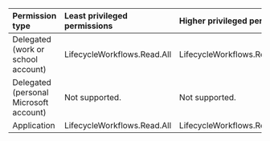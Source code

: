|Permission type|Least privileged permissions|Higher privileged permissions|
|:---|:---|:---|
|Delegated (work or school account)|LifecycleWorkflows.Read.All|LifecycleWorkflows.ReadWrite.All|
|Delegated (personal Microsoft account)|Not supported.|Not supported.|
|Application|LifecycleWorkflows.Read.All|LifecycleWorkflows.ReadWrite.All|